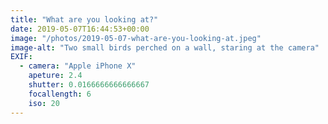 ```yaml
---
title: "What are you looking at?"
date: 2019-05-07T16:44:53+00:00
image: "/photos/2019-05-07-what-are-you-looking-at.jpeg"
image-alt: "Two small birds perched on a wall, staring at the camera"
EXIF:
  - camera: "Apple iPhone X"
    apeture: 2.4
    shutter: 0.0166666666666667
    focallength: 6
    iso: 20
---
```


